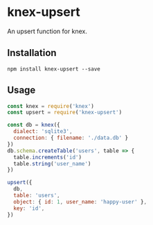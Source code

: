 # knex-upsert

An upsert function for knex.

## Installation

```
npm install knex-upsert --save
```

## Usage

<!-- eslint-disable strict -->

```js
const knex = require('knex')
const upsert = require('knex-upsert')

const db = knex({
  dialect: 'sqlite3',
  connection: { filename: './data.db' }
})
db.schema.createTable('users', table => {
  table.increments('id')
  table.string('user_name')
})

upsert({
  db,
  table: 'users',
  object: { id: 1, user_name: 'happy-user' },
  key: 'id',
})
```
